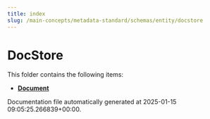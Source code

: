 ```yaml
---
title: index
slug: /main-concepts/metadata-standard/schemas/entity/docstore
---
```


# DocStore

This folder contains the following items:

- [**Document**](/main-concepts/metadata-standard/schemas/entity/docstore/document)


Documentation file automatically generated at 2025-01-15 09:05:25.266839+00:00.
